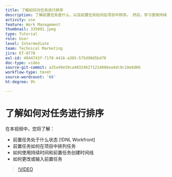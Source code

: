 ```yaml
---
title: 了解如何对任务进行排序
description: 了解前置任务是什么，以及前置任务如何在项目中排序。 然后，学习使用持续时间和前置任务创建时间线。
activity: use
feature: Work Management
thumbnail: 335091.jpeg
type: Tutorial
role: User
level: Intermediate
team: Technical Marketing
jira: KT-8778
exl-id: 4044743f-71f8-4416-a365-575d90d5bd70
doc-type: video
source-git-commit: a25a49e59ca483246271214886ea4dc9c10e8d66
workflow-type: tm+mt
source-wordcount: '66'
ht-degree: 0%

---
```


# 了解如何对任务进行排序

在本视频中，您将了解：

* 前置任务处于什么状态 [!DNL  Workfront]
* 前置任务如何在项目中排列任务
* 如何使用持续时间和前置任务创建时间线
* 如何更改或输入前置任务

>[!VIDEO](https://video.tv.adobe.com/v/335091/?quality=12&learn=on)

<!---
Learn more urls
There’s a lot more you can learn about predecessors, such as dependency type and lag. [!DNL Workfront] recommends getting the basics down first, then pulling those other features into your project planning. If you’re curious, here are some articles about additional functionality.
Overview of task predecessors
Create predecessor relationships by chaining tasks
Creating a predecessor relationship on the task list
Overview of lag types
Overview of task dependency types
--->
